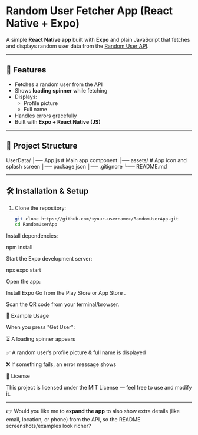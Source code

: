 # Random User Fetcher App (React Native + Expo)

A simple **React Native app** built with **Expo** and plain JavaScript that fetches and displays random user data from the [Random User API](https://randomuser.me/).

---

## 🚀 Features
- Fetches a random user from the API
- Shows **loading spinner** while fetching
- Displays:
  - Profile picture
  - Full name
- Handles errors gracefully
- Built with **Expo + React Native (JS)**

---

## 📂 Project Structure

UserData/
│── App.js # Main app component
│── assets/ # App icon and splash screen
│── package.json
│── .gitignore
└── README.md


---

## 🛠️ Installation & Setup

1. Clone the repository:
   ```bash
   git clone https://github.com/<your-username>/RandomUserApp.git
   cd RandomUserApp


Install dependencies:

npm install


Start the Expo development server:

npx expo start


Open the app:

Install Expo Go from the Play Store
 or App Store
.

Scan the QR code from your terminal/browser.

📱 Example Usage

When you press "Get User":

⏳ A loading spinner appears

✅ A random user’s profile picture & full name is displayed

❌ If something fails, an error message shows

📜 License

This project is licensed under the MIT License — feel free to use and modify it.


---

👉 Would you like me to **expand the app** to also show extra details (like email, location, or phone) from the API, so the README screenshots/examples look richer?
